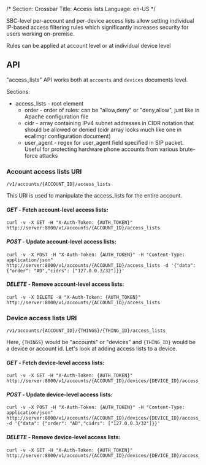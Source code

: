 /*
Section: Crossbar
Title: Access lists
Language: en-US
*/

SBC-level per-account and per-device access lists allow setting individual IP-based access filtering rules which 
significantly increases security for users working on-premise. 

Rules can be applied at account level or at individual device level

## API

"access_lists" API works both at `accounts` and `devices` documents level.

Sections:

* access_lists - root element
    * order - order of rules: can be "allow,deny" or "deny,allow", just like in Apache configuration file
    * cidr - array containing IPv4 subnet addresses in CIDR notation that should be allowed or denied (cidr array looks much like one in ecallmgr configuration document)
    * user_agent - regex for user_agent field specified in SIP packet. Useful for protecting hardware phone accounts from various brute-force attacks

### Account access lists URI

`/v1/accounts/{ACCOUNT_ID}/access_lists`

This URI is used to manipulate the access_lists for the entire account.

#### _GET_ - Fetch account-level access lists:

    curl -v -X GET -H "X-Auth-Token: {AUTH_TOKEN}" http://server:8000/v1/accounts/{ACCOUNT_ID}/access_lists

#### _POST_ - Update account-level access lists:

    curl -v -X POST -H "X-Auth-Token: {AUTH_TOKEN}" -H "Content-Type: application/json" http://server:8000/v1/accounts/{ACCOUNT_ID}/access_lists -d '{"data": {"order": "AD","cidrs": ["127.0.0.3/32"]}}'

#### _DELETE_ - Remove account-level access lists:

    curl -v -X DELETE -H "X-Auth-Token: {AUTH_TOKEN}" http://server:8000/v1/accounts/{ACCOUNT_ID}/access_lists

### Device access lists URI

`/v1/accounts/{ACCOUNT_ID}/{THINGS}/{THING_ID}/access_lists`

Here, `{THINGS}` would be "accounts" or "devices" and `{THING_ID}` would be a device or account id. Let's look at adding access lists to a device.

#### _GET_ - Fetch device-level access lists:

    curl -v -X GET -H "X-Auth-Token: {AUTH_TOKEN}" http://server:8000/v1/accounts/{ACCOUNT_ID}/devices/{DEVICE_ID}/access_lists

#### _POST_ - Update device-level access lists:

    curl -v -X POST -H "X-Auth-Token: {AUTH_TOKEN}" -H "Content-Type: application/json" http://server:8000/v1/accounts/{ACCOUNT_ID}/devices/{DEVICE_ID}/access_lists -d '{"data": {"order": "AD","cidrs": ["127.0.0.3/32"]}}'

#### _DELETE_ - Remove device-level access lists:

    curl -v -X GET -H "X-Auth-Token: {AUTH_TOKEN}" http://server:8000/v1/accounts/{ACCOUNT_ID}/devices/{DEVICE_ID}/access_lists
